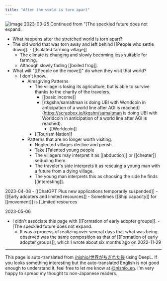 ```yaml
---
title: "After the world is torn apart"
---
```


![image](https://gyazo.com/9c21e3a0e0505b2b2ae0acfb289be1a2/thumb/1000)
2023-03-25
Continued from "[The speckled future does not expand.
- What happens after the stretched world is torn apart?
- The old world that was torn away and left behind [[People who settle down]].
        - [[Isolated farming village]]
    - The climate is changing and slowly becoming less suitable for farming.
    - Although slowly fading [[boiled frog]].
- What will "[[People on the move]]" do when they visit that world?
    - I don't know.
        - Almsgiving Patterns
            - The village is losing its agriculture, but is able to survive thanks to the charity of the travelers.
                - [[basic income]]
                - [/tkgshn/samaltman is doing UBI with Worldcoin in anticipation of a world line after AGI is reached](https://scrapbox.io/tkgshn/samaltman is doing UBI with Worldcoin in anticipation of a world line after AGI is reached).
                    - [[Worldcoin]]
            - [[Tourism Nation]]
        - Patterns that are no longer worth visiting.
            - Neglected villages decline and perish.
            - Take [Talented young people
            - The villagers may interpret it as [[abduction]] or [[cheater]] seducing them.
            - The traveler's side interprets it as rescuing a young man with a future from a dying village.
            - The young man interprets this as choosing the side he finds [[interesting]].

2023-04-08
    - [[ChatGPT Plus new applications temporarily suspended]]
    - [[Early adopters and limited resources]]
    - Sometimes [[Ship capacity]] for [[movement]] is [Limited resources

2023-05-06
- I didn't associate this page with [[Formation of early adopter groups]].
        - [The speckled future does not expand.
    - It was a process of realizing over several days that what was being observed was the same composition as that of [[Formation of early adopter groups]], which I wrote about six months ago on 2022-11-29

---
This page is auto-translated from [/nishio/世界がちぎれた後](https://scrapbox.io/nishio/世界がちぎれた後) using DeepL. If you looks something interesting but the auto-translated English is not good enough to understand it, feel free to let me know at [@nishio_en](https://twitter.com/nishio_en). I'm very happy to spread my thought to non-Japanese readers.